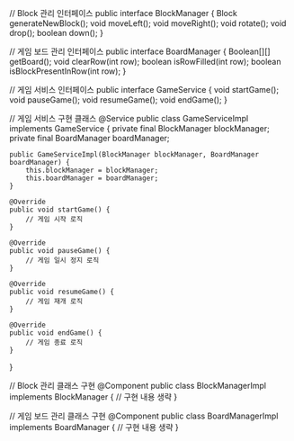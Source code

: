 // Block 관리 인터페이스
public interface BlockManager {
Block generateNewBlock();
void moveLeft();
void moveRight();
void rotate();
void drop();
boolean down();
}

// 게임 보드 관리 인터페이스
public interface BoardManager {
Boolean[][] getBoard();
void clearRow(int row);
boolean isRowFilled(int row);
boolean isBlockPresentInRow(int row);
}

// 게임 서비스 인터페이스
public interface GameService {
void startGame();
void pauseGame();
void resumeGame();
void endGame();
}

// 게임 서비스 구현 클래스
@Service
public class GameServiceImpl implements GameService {
private final BlockManager blockManager;
private final BoardManager boardManager;

    public GameServiceImpl(BlockManager blockManager, BoardManager boardManager) {
        this.blockManager = blockManager;
        this.boardManager = boardManager;
    }

    @Override
    public void startGame() {
        // 게임 시작 로직
    }

    @Override
    public void pauseGame() {
        // 게임 일시 정지 로직
    }

    @Override
    public void resumeGame() {
        // 게임 재개 로직
    }

    @Override
    public void endGame() {
        // 게임 종료 로직
    }
}

// Block 관리 클래스 구현
@Component
public class BlockManagerImpl implements BlockManager {
// 구현 내용 생략
}

// 게임 보드 관리 클래스 구현
@Component
public class BoardManagerImpl implements BoardManager {
// 구현 내용 생략
}